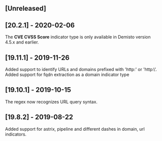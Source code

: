 ## [Unreleased]


## [20.2.1] - 2020-02-06
The **CVE CVSS Score** indicator type is only available in Demisto version 4.5.x and earlier.

## [19.11.1] - 2019-11-26
Added support to identify URLs and domains prefixed with 'http:' or 'http:\\'.
Added support for fqdn extraction as a domain indicator type

## [19.10.1] - 2019-10-15
The regex now recognizes URL query syntax.

## [19.8.2] - 2019-08-22
Added support for astrix, pipeline and different dashes in domain, url indicators.
